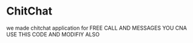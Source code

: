 # ChitChat
we made chitchat application for FREE CALL AND MESSAGES 
YOU CNA USE THIS CODE AND MODIFIY ALSO
